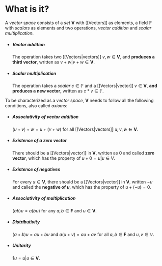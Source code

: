 # What is it?

A *vector space* consists of a *set* $\mathbf{V}$ with [[Vectors]] as elements, a field $\mathbb{F}$ with *scalars* as elements and two operations, *vector addition* and *scalar multiplication*.

- ##### Vector addition
	The operation takes two [[Vectors|vectors]] $v, w \in \mathbf{V}$, and **produces a third vector**, written as $v + w | v+ w \in \mathbf{V}$.

- ##### Scalar multiplication
	The operation takes a *scalar* $c \in \mathbb{F}$ and a [[Vectors|vector]] $v \in \mathbf{V}$, **and produces a new vector**, written as $c * v \in \mathbb{F}$.

To be characterized as a *vector space*, $\mathbf{V}$ needs to follow all the following conditions, also called *axioms*:

- ##### Associativity of vector addition
	$(u + v) + w = u + (v + w)$ for all [[Vectors|vectors]] $u,v,w \in \mathbf{V}$.

- ##### Existence of a zero vector
	There should be a [[Vectors|vector]] in $\mathbf{V}$, written as $0$ and called **zero vector**, which has the property of $u + 0 = u | u \in V$.

- ##### Existence of negatives
	For every $u \in \mathbf{V}$, there should be a [[Vectors|vector]] in $\mathbf{V}$, written $-u$ and called the **negative of $u$**, which has the property of $u + (-u) = 0$.

- ##### Associativity of multiplication
	$(ab)u = a(bu)$ for any $a, b \in \mathbf{ F}$ and $u \in \mathbf{V}$.

- ##### Distributivity
	$(a + b)u = au + bu$ and $a(u+v) = au + av$ for all $a,b \in \mathbf{F}$ and $u,v \in \mathbb{V}$.

- ##### Unitarity
	$1u = u | u \in \mathbf{V}$.
	  